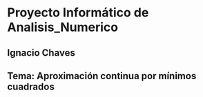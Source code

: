# Proyecto Informático de Analisis_Numerico
## Ignacio Chaves
## Tema: Aproximación continua por mínimos cuadrados